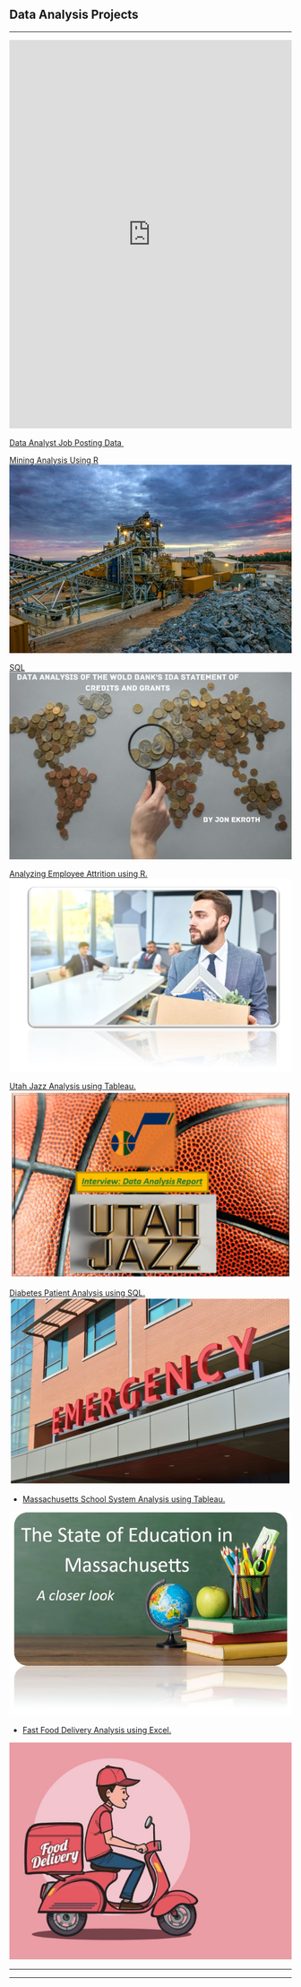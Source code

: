 ## Data Analysis Projects

---

<iframe src="https://www.linkedin.com/embed/feed/update/urn:li:ugcPost:7178135742974476289" height="693" width="504" frameborder="0" allowfullscreen="" title="Embedded post"></iframe>

[Data Analyst Job Posting Data ](https://www.linkedin.com/posts/jonekroth_data-analyst-job-board-post-insights-activity-7178135743662309376-Mpev?utm_source=share&utm_medium=member_desktop)
<img src=""/>

[Mining Analysis Using R](https://www.linkedin.com/posts/jonekroth_using-python-to-find-insights-in-data-activity-7081704668313079808-DIvq?utm_source=share&utm_medium=member_desktop)<img src="images/miningoperations-2.jpg?raw=true"/>

[SQL](https://www.linkedin.com/posts/jonekroth_using-sql-to-analyze-the-world-bank-and-its-activity-7094011426956038144-WgSx?utm_source=share&utm_medium=member_desktop)<img src="images/penny picture2.jpg?raw=true"/>


[Analyzing Employee Attrition using R.](https://www.linkedin.com/pulse/analyzing-employee-attrition-using-r-jon-ekroth%3FtrackingId=KCMBuXhBQHmhZpbC%252BpbvPQ%253D%253D/?trackingId=KCMBuXhBQHmhZpbC%2BpbvPQ%3D%3D)
[<img src="images/person-leaving2.jpg?raw=true"/>](https://www.linkedin.com/pulse/analyzing-employee-attrition-using-r-jon-ekroth%3FtrackingId=KCMBuXhBQHmhZpbC%252BpbvPQ%253D%253D/?trackingId=KCMBuXhBQHmhZpbC%2BpbvPQ%3D%3D)

[Utah Jazz Analysis using Tableau.](https://www.linkedin.com/pulse/interview-data-analyst-report-utah-jazz-jon-ekroth)
<img src="images/Top 16x9.png?raw=true"/>

[Diabetes Patient Analysis using SQL.](https://www.linkedin.com/pulse/diabetes-patient-analysis-jon-ekroth/?trackingId=3ZRNOVGNR1e3nircrFn9lA%3D%3D)
<img src="images/emergency.png?raw=true"/>

- [Massachusetts School System Analysis using Tableau.](https://www.linkedin.com/posts/jonekroth_tableau-project-analysis-activity-7067904985077800961-KG_3?utm_source=share&utm_medium=member_desktop)
<img src="images/chalk_board.jpg?raw=true"/>

- [Fast Food Delivery Analysis using Excel.](https://www.linkedin.com/pulse/fast-food-home-delivery-who-uses-service-anyway-jon-ekroth/?trackingId=qkNQGyevSZqr9BshCpXhng%3D%3D)
<img src="images/small_food7.jpg?raw=true"/>

---

---



<!--this is how you hide text -->
